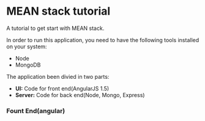 # MEAN stack tutorial
A tutorial to get start with MEAN stack.

In order to run this application, you need to have the following tools installed on your system:
- Node
- MongoDB

The application been divied in two parts:<br/>
 - <strong>UI:</strong> Code for front end(AngularJS 1.5)<br/>
 - <strong>Server:</strong> Code for back end(Node, Mongo, Express)
 

### Fount End(angular)
